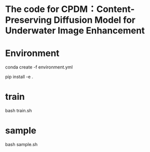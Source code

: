 # The code for CPDM：Content-Preserving Diffusion Model for Underwater Image Enhancement

# Environment
conda create -f environment.yml

pip install -e .
# train
bash train.sh
# sample
bash sample.sh
